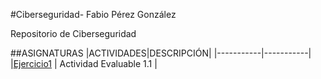 #Ciberseguridad- Fabio Pérez González

Repositorio de Ciberseguridad

##ASIGNATURAS
|ACTIVIDADES|DESCRIPCIÓN|
|-----------|-----------|
|[Ejercicio1](PPS/EJERCICIOS.md/Ejercicio1.md) | Actividad Evaluable 1.1  |
